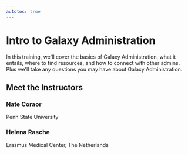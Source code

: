 ```yaml
---
autotoc: true
---
```


<slot name="/events/gcc2024/header" />
<div class="text-center">

# Intro to Galaxy Administration

</div>

In this training, we'll cover the basics of Galaxy Administration, what it entails, where to find resources, and how to connect with other admins.  Plus we'll take any questions you may have about Galaxy Administration.

## Meet the Instructors

### Nate Coraor

Penn State University

### Helena Rasche

Erasmus Medical Center, The Netherlands
